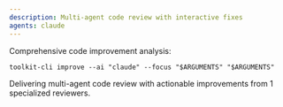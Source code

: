 ```yaml
---
description: Multi-agent code review with interactive fixes
agents: claude
---
```


Comprehensive code improvement analysis:

`toolkit-cli improve --ai "claude" --focus "$ARGUMENTS" "$ARGUMENTS"`

Delivering multi-agent code review with actionable improvements from 1 specialized reviewers.
